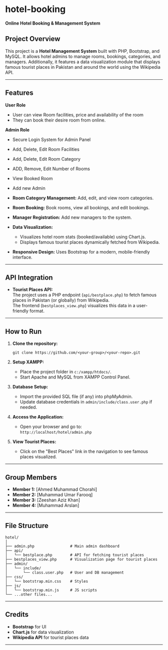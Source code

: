# hotel-booking 
**Online Hotel Booking &amp; Management System**

## Project Overview

This project is a **Hotel Management System** built with PHP, Bootstrap, and MySQL. It allows hotel admins to manage rooms, bookings, categories, and managers. Additionally, it features a data visualization module that displays famous tourist places in Pakistan and around the world using the Wikipedia API.

---

## Features

**User Role**

- User can view Room facilities, price and availability of the room
- They can book their desire room from online.

**Admin Role**

- Secure Login System for Admin Panel
- Add, Delete, Edit Room Facilities
- Add, Delete, Edit Room Category
- ADD, Remove, Edit Number of Rooms
- View Booked Room
- Add new Admin 

- **Room Category Management:** Add, edit, and view room categories.
- **Room Booking:** Book rooms, view all bookings, and edit bookings.
- **Manager Registration:** Add new managers to the system.
- **Data Visualization:** 
  - Visualizes hotel room stats (booked/available) using Chart.js.
  - Displays famous tourist places dynamically fetched from Wikipedia.
- **Responsive Design:** Uses Bootstrap for a modern, mobile-friendly interface.

---

## API Integration

- **Tourist Places API:**  
  The project uses a PHP endpoint (`api/bestplace.php`) to fetch famous places in Pakistan (or globally) from Wikipedia.  
  The frontend (`bestplaces_view.php`) visualizes this data in a user-friendly format.

---

## How to Run

1. **Clone the repository:**
   ```
   git clone https://github.com/<your-group>/<your-repo>.git
   ```

2. **Setup XAMPP:**
   - Place the project folder in `c:/xampp/htdocs/`.
   - Start Apache and MySQL from XAMPP Control Panel.

3. **Database Setup:**
   - Import the provided SQL file (if any) into phpMyAdmin.
   - Update database credentials in `admin/include/class.user.php` if needed.

4. **Access the Application:**
   - Open your browser and go to:  
     `http://localhost/hotel/admin.php`

5. **View Tourist Places:**
   - Click on the "Best Places" link in the navigation to see famous places visualized.

---

## Group Members

- **Member 1:** [Ahmed Muhammad Chorahi]
- **Member 2:** [Muhammad Umar Farooq]
- **Member 3:** [Zeeshan Aziz Khan]
- **Member 4:** [Muhammad Arslan]

---

## File Structure

```
hotel/
│
├── admin.php                # Main admin dashboard
├── api/
│   └── bestplace.php        # API for fetching tourist places
├── bestplaces_view.php      # Visualization page for tourist places
├── admin/
│   └── include/
│       └── class.user.php   # User and DB management
├── css/
│   └── bootstrap.min.css    # Styles
├── js/
│   └── bootstrap.min.js     # JS scripts
└── ...other files...
```

---

## Credits

- **Bootstrap** for UI
- **Chart.js** for data visualization
- **Wikipedia API** for tourist places data

---
